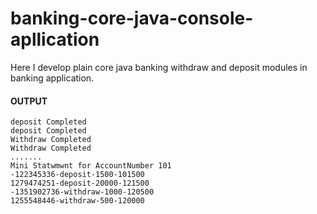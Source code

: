 # banking-core-java-console-apllication

Here I develop plain core java banking withdraw and deposit modules in banking application.

#### OUTPUT


````
deposit Completed
deposit Completed
Withdraw Completed
Withdraw Completed
.......
Mini Statwmwnt for AccountNumber 101
-122345336-deposit-1500-101500
1279474251-deposit-20000-121500
-1351902736-withdraw-1000-120500
1255548446-withdraw-500-120000
````
